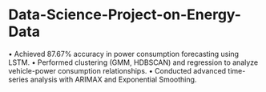 # Data-Science-Project-on-Energy-Data
• Achieved 87.67% accuracy in power consumption forecasting using LSTM. • Performed clustering (GMM, HDBSCAN) and regression to analyze vehicle-power consumption relationships. • Conducted advanced time-series analysis with ARIMAX and Exponential Smoothing.
